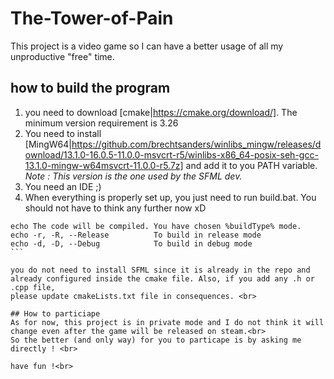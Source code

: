 # The-Tower-of-Pain
This project is a video game so I can have a better usage of all my unproductive "free" time.<br>

## how to build the program
1. you need to download [cmake|https://cmake.org/download/]. The minimum version requirement is 3.26<br>
2. You need to install [MingW64|https://github.com/brechtsanders/winlibs_mingw/releases/download/13.1.0-16.0.5-11.0.0-msvcrt-r5/winlibs-x86_64-posix-seh-gcc-13.1.0-mingw-w64msvcrt-11.0.0-r5.7z] and add it to you PATH variable.<br>
<i>Note : This version is the one used by the SFML dev.</i><br>
3. You need an IDE ;)<br>
4. When everything is properly set up, you just need to run build.bat. You should not have to think any further now xD<br>
````
echo The code will be compiled. You have chosen %buildType% mode.
echo -r, -R, --Release          To build in release mode
echo -d, -D, --Debug            To build in debug mode
```

you do not need to install SFML since it is already in the repo and already configured inside the cmake file. Also, if you add any .h or .cpp file, 
please update cmakeLists.txt file in consequences. <br>

## How to particiape
As for now, this project is in private mode and I do not think it will change even after the game will be released on steam.<br>
So the better (and only way) for you to particape is by asking me directly ! <br>

have fun !<br>